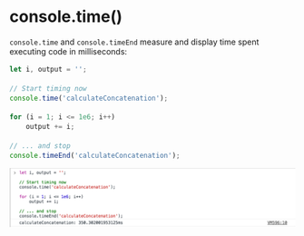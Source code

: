 # console.time()

`console.time` and `console.timeEnd` measure and display time spent executing code in milliseconds:

```js
let i, output = '';

// Start timing now
console.time('calculateConcatenation');

for (i = 1; i <= 1e6; i++)
    output += i;

// ... and stop
console.timeEnd('calculateConcatenation');
```

![console time](/_assets/console-time-example.png)
